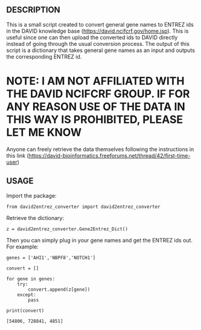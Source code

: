 ## DESCRIPTION
This is a small script created to convert general gene names to ENTREZ ids in the DAVID knowledge base (https://david.ncifcrf.gov/home.jsp). This is useful since one can then upload the converted ids to DAVID directly instead of going through the usual conversion process. The output of this script is a dictionary that takes general gene names as an input and outputs the corresponding ENTREZ id.


# NOTE: I AM NOT AFFILIATED WITH THE DAVID NCIFCRF GROUP. IF FOR ANY REASON USE OF THE DATA IN THIS WAY IS PROHIBITED, PLEASE LET ME KNOW

Anyone can freely retrieve the data themselves following the instructions in this link (https://david-bioinformatics.freeforums.net/thread/42/first-time-user)



## USAGE

Import the package:

```
from david2entrez_converter import david2entrez_converter
```
Retrieve the dictionary:

```
z = david2entrez_converter.Gene2Entrez_Dict()
```

Then you can simply plug in your gene names and get the ENTREZ ids out. For example:

```
genes = ['AHI1','NBPF8','NOTCH1']

convert = []

for gene in genes:
    try:
        convert.append(z[gene])
    except:
        pass
        
print(convert)
```

```
[54806, 728841, 4851]
```
